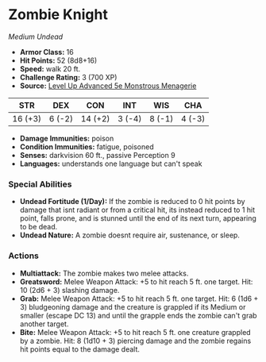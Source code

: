 # Zombie Knight

*Medium* *Undead*

- **Armor Class:** 16
- **Hit Points:** 52 (8d8+16)
- **Speed:** walk 20 ft.
- **Challenge Rating:** 3 (700 XP)
- **Source:** [Level Up Advanced 5e Monstrous Menagerie](https://www.levelup5e.com)

| STR | DEX | CON | INT | WIS | CHA |
| --- | --- | --- | --- | --- | --- |
| 16 (+3) | 6 (-2) | 14 (+2) | 3 (-4) | 8 (-1) | 4 (-3) |

- **Damage Immunities:** poison
- **Condition Immunities:** fatigue, poisoned
- **Senses:** darkvision 60 ft., passive Perception 9
- **Languages:** understands one language but can't speak
### Special Abilities
- **Undead Fortitude (1/Day):** If the zombie is reduced to 0 hit points by damage that isnt radiant or from a critical hit, its instead reduced to 1 hit point, falls prone, and is stunned until the end of its next turn, appearing to be dead.
- **Undead Nature:** A zombie doesnt require air, sustenance, or sleep.
### Actions
- **Multiattack:** The zombie makes two melee attacks.
- **Greatsword:** Melee Weapon Attack: +5 to hit  reach 5 ft.  one target. Hit: 10 (2d6 + 3) slashing damage.
- **Grab:** Melee Weapon Attack: +5 to hit  reach 5 ft.  one target. Hit: 6 (1d6 + 3) bludgeoning damage  and the creature is grappled if its Medium or smaller (escape DC 13)  and until the grapple ends  the zombie can't grab another target.
- **Bite:** Melee Weapon Attack: +5 to hit  reach 5 ft.  one creature grappled by a zombie. Hit: 8 (1d10 + 3) piercing damage  and the zombie regains hit points equal to the damage dealt.
